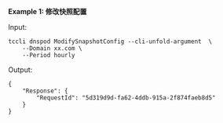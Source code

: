 **Example 1: 修改快照配置**

 

Input: 

```
tccli dnspod ModifySnapshotConfig --cli-unfold-argument  \
    --Domain xx.com \
    --Period hourly
```

Output: 
```
{
    "Response": {
        "RequestId": "5d319d9d-fa62-4ddb-915a-2f874faeb8d5"
    }
}
```

